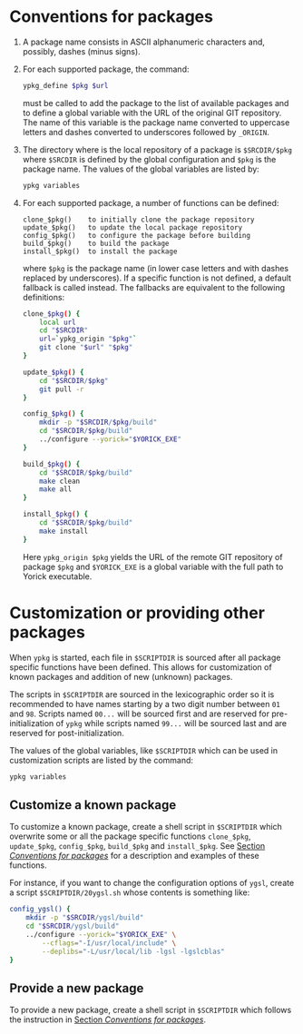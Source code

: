 # Conventions for packages

1. A package name consists in ASCII alphanumeric characters and, possibly,
   dashes (minus signs).

2. For each supported package, the command:

   ```sh
   ypkg_define $pkg $url
   ```

   must be called to add the package to the list of available packages and to
   define a global variable with the URL of the original GIT repository.  The
   name of this variable is the package name converted to uppercase letters
   and dashes converted to underscores followed by `_ORIGIN`.

3. The directory where is the local repository of a package is `$SRCDIR/$pkg`
   where `$SRCDIR` is defined by the global configuration and `$pkg` is the
   package name.  The values of the global variables are listed by:

   ```sh
   ypkg variables
   ```

4. For each supported package, a number of functions can be defined:

   ```
   clone_$pkg()    to initially clone the package repository
   update_$pkg()   to update the local package repository
   config_$pkg()   to configure the package before building
   build_$pkg()    to build the package
   install_$pkg()  to install the package
   ```

   where `$pkg` is the package name (in lower case letters and with dashes
   replaced by underscores).   If a specific function is not defined, a
   default fallback is called instead.  The fallbacks are equivalent to the
   following definitions:

   ```sh
   clone_$pkg() {
       local url
       cd "$SRCDIR"
       url=`ypkg_origin "$pkg"`
       git clone "$url" "$pkg"
   }

   update_$pkg() {
       cd "$SRCDIR/$pkg"
       git pull -r
   }

   config_$pkg() {
       mkdir -p "$SRCDIR/$pkg/build"
       cd "$SRCDIR/$pkg/build"
       ../configure --yorick="$YORICK_EXE"
   }

   build_$pkg() {
       cd "$SRCDIR/$pkg/build"
       make clean
       make all
   }

   install_$pkg() {
       cd "$SRCDIR/$pkg/build"
       make install
   }
   ```

   Here `ypkg_origin $pkg` yields the URL of the remote GIT repository of
   package `$pkg` and `$YORICK_EXE` is a global variable with the full path to
   Yorick executable.


# Customization or providing other packages

When `ypkg` is started, each file in `$SCRIPTDIR` is sourced after all package
specific functions have been defined.  This allows for customization of known
packages and addition of new (unknown) packages.

The scripts in `$SCRIPTDIR` are sourced in the lexicographic order so it is
recommended to have names starting by a two digit number between `01` and `98`.
Scripts named `00...` will be sourced first and are reserved for
pre-initialization of `ypkg` while scripts named `99...` will be sourced last
and are reserved for post-initialization.

The values of the global variables, like `$SCRIPTDIR` which can be used
in customization scripts are listed by the command:

```sh
ypkg variables
```


## Customize a known package

To customize a known package, create a shell script in `$SCRIPTDIR` which
overwrite some or all the package specific functions `clone_$pkg`,
`update_$pkg`, `config_$pkg`, `build_$pkg` and `install_$pkg`.  See [Section
*Conventions for packages*](#conventions-for-packages) for a description and
examples of these functions.

For instance, if you want to change the configuration options of `ygsl`, create
a script `$SCRIPTDIR/20ygsl.sh` whose contents is something like:

```sh
config_ygsl() {
    mkdir -p "$SRCDIR/ygsl/build"
    cd "$SRCDIR/ygsl/build"
    ../configure --yorick="$YORICK_EXE" \
        --cflags="-I/usr/local/include" \
        --deplibs="-L/usr/local/lib -lgsl -lgslcblas"
}
```

## Provide a new package

To provide a new package, create a shell script in `$SCRIPTDIR` which follows
the instruction in [Section *Conventions for
packages*](#conventions-for-packages).
